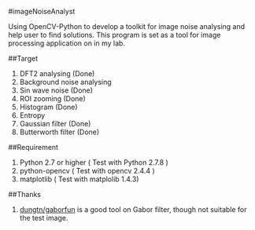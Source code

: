 #imageNoiseAnalyst

Using OpenCV-Python to develop a toolkit for image noise analysing and help user to find solutions. This program is set as a tool for image processing application on  in my lab.

##Target
1. DFT2 analysing (Done)
2. Background noise analysing
3. Sin wave noise (Done)
4. ROI zooming (Done)
5. Histogram (Done)
6. Entropy 
7. Gaussian filter (Done)
8. Butterworth filter (Done)

##Requirement
1. Python 2.7 or higher ( Test with Python 2.7.8 )
2. python-opencv ( Test with opencv 2.4.4 )
3. matplotlib ( Test with matplolib 1.4.3)

##Thanks
1. [dungtn/gaborfun](https://github.com/dungtn/gaborfun) is a good tool on Gabor filter, though not suitable for the test image.
